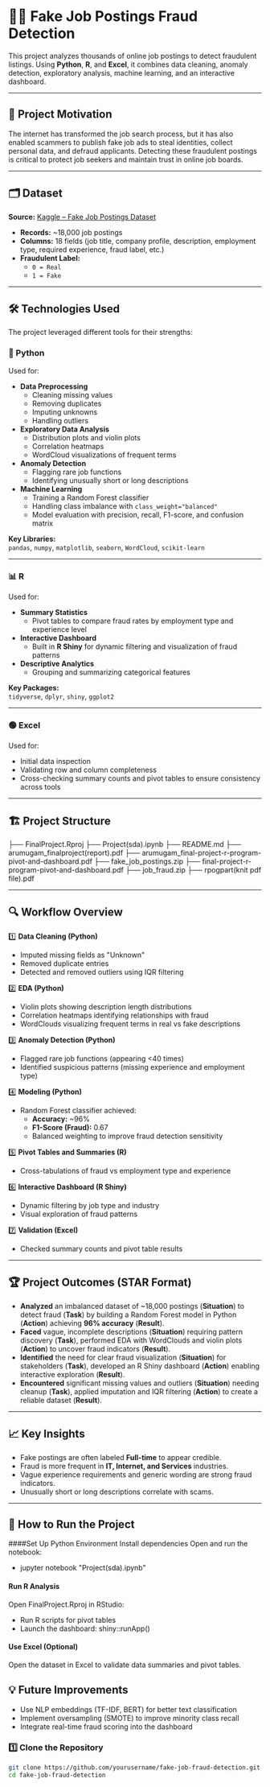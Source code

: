 # 🕵️‍♀️ Fake Job Postings Fraud Detection

This project analyzes thousands of online job postings to detect fraudulent listings. Using **Python**, **R**, and **Excel**, it combines data cleaning, anomaly detection, exploratory analysis, machine learning, and an interactive dashboard.

---

## 🎯 Project Motivation

The internet has transformed the job search process, but it has also enabled scammers to publish fake job ads to steal identities, collect personal data, and defraud applicants. Detecting these fraudulent postings is critical to protect job seekers and maintain trust in online job boards.

---

## 🗂️ Dataset

**Source:** [Kaggle – Fake Job Postings Dataset](https://www.kaggle.com/datasets/shivamb/real-or-fake-fake-jobposting-prediction)  
- **Records:** ~18,000 job postings  
- **Columns:** 18 fields (job title, company profile, description, employment type, required experience, fraud label, etc.)  
- **Fraudulent Label:**  
  - `0 = Real`
  - `1 = Fake`

---

## 🛠️ Technologies Used

The project leveraged different tools for their strengths:

### 🐍 Python
Used for:
- **Data Preprocessing**
  - Cleaning missing values
  - Removing duplicates
  - Imputing unknowns
  - Handling outliers
- **Exploratory Data Analysis**
  - Distribution plots and violin plots
  - Correlation heatmaps
  - WordCloud visualizations of frequent terms
- **Anomaly Detection**
  - Flagging rare job functions
  - Identifying unusually short or long descriptions
- **Machine Learning**
  - Training a Random Forest classifier
  - Handling class imbalance with `class_weight="balanced"`
  - Model evaluation with precision, recall, F1-score, and confusion matrix

**Key Libraries:**  
`pandas`, `numpy`, `matplotlib`, `seaborn`, `WordCloud`, `scikit-learn`

---

### 📊 R
Used for:
- **Summary Statistics**
  - Pivot tables to compare fraud rates by employment type and experience level
- **Interactive Dashboard**
  - Built in **R Shiny** for dynamic filtering and visualization of fraud patterns
- **Descriptive Analytics**
  - Grouping and summarizing categorical features

**Key Packages:**  
`tidyverse`, `dplyr`, `shiny`, `ggplot2`

---

### 🟢 Excel
Used for:
- Initial data inspection
- Validating row and column completeness
- Cross-checking summary counts and pivot tables to ensure consistency across tools

---

## 🏗️ Project Structure

├── FinalProject.Rproj
├── Project(sda).ipynb
├── README.md
├── arumugam_finalproject(report).pdf
├── arumugam_final-project-r-program-pivot-and-dashboard.pdf
├── fake_job_postings.zip
├── final-project-r-program-pivot-and-dashboard.pdf
├── job_fraud.zip
├── rpogpart(knit pdf file).pdf

---

## 🔍 Workflow Overview

1️⃣ **Data Cleaning (Python)**
- Imputed missing fields as "Unknown"
- Removed duplicate entries
- Detected and removed outliers using IQR filtering

2️⃣ **EDA (Python)**
- Violin plots showing description length distributions
- Correlation heatmaps identifying relationships with fraud
- WordClouds visualizing frequent terms in real vs fake descriptions

3️⃣ **Anomaly Detection (Python)**
- Flagged rare job functions (appearing <40 times)
- Identified suspicious patterns (missing experience and employment type)

4️⃣ **Modeling (Python)**
- Random Forest classifier achieved:
  - **Accuracy:** ~96%
  - **F1-Score (Fraud):** 0.67
  - Balanced weighting to improve fraud detection sensitivity

5️⃣ **Pivot Tables and Summaries (R)**
- Cross-tabulations of fraud vs employment type and experience

6️⃣ **Interactive Dashboard (R Shiny)**
- Dynamic filtering by job type and industry
- Visual exploration of fraud patterns

7️⃣ **Validation (Excel)**
- Checked summary counts and pivot table results

---

## 🏆 Project Outcomes (STAR Format)

- **Analyzed** an imbalanced dataset of ~18,000 postings (**Situation**) to detect fraud (**Task**) by building a Random Forest model in Python (**Action**) achieving **96% accuracy** (**Result**).
- **Faced** vague, incomplete descriptions (**Situation**) requiring pattern discovery (**Task**), performed EDA with WordClouds and violin plots (**Action**) to uncover fraud indicators (**Result**).
- **Identified** the need for clear fraud visualization (**Situation**) for stakeholders (**Task**), developed an R Shiny dashboard (**Action**) enabling interactive exploration (**Result**).
- **Encountered** significant missing values and outliers (**Situation**) needing cleanup (**Task**), applied imputation and IQR filtering (**Action**) to create a reliable dataset (**Result**).

---

## 📈 Key Insights

- Fake postings are often labeled **Full-time** to appear credible.
- Fraud is more frequent in **IT, Internet, and Services** industries.
- Vague experience requirements and generic wording are strong fraud indicators.
- Unusually short or long descriptions correlate with scams.

---

## 🚀 How to Run the Project

####Set Up Python Environment
Install dependencies
Open and run the notebook:
- jupyter notebook "Project(sda).ipynb"

#### Run R Analysis
Open FinalProject.Rproj in RStudio:
- Run R scripts for pivot tables
- Launch the dashboard:
          shiny::runApp()
#### Use Excel (Optional)
Open the dataset in Excel to validate data summaries and pivot tables.

## 💡 Future Improvements
- Use NLP embeddings (TF-IDF, BERT) for better text classification
- Implement oversampling (SMOTE) to improve minority class recall
- Integrate real-time fraud scoring into the dashboard


### 1️⃣ Clone the Repository
```bash
git clone https://github.com/yourusername/fake-job-fraud-detection.git
cd fake-job-fraud-detection
